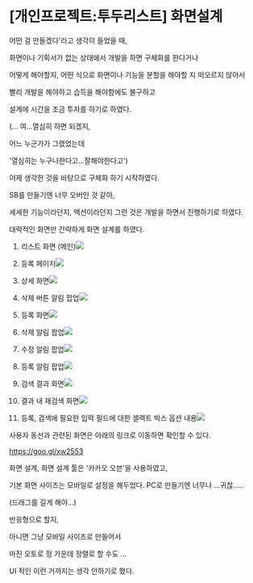 # \[개인프로젝트:투두리스트\] 화면설계

어떤 걸 만들겠다'라고 생각이 들었을 때,

화면이나 기획서가 없는 상태에서 개발을 하면 구체화를 한다거나

어떻게 해야할지, 어떤 식으로 화면이나 기능을 분할을 해야할 지 떠오르지 않아서

빨리 개발을 해야하고 습득을 해야함에도 불구하고

설계에 시간을 조금 투자를 하기로 하였다.

\(... 여...열심히 하면 되겠지,

어느 누군가가 그랬었는데

'열심히는 누구나한다고...잘해야한다고'\)

어제 생각한 것을 바탕으로 구체화 하기 시작하였다.

SB를 만들기엔 너무 오버인 것 같아,

세세한 기능이라던지, 액션이라던지 그런 것은 개발을 하면서 진행하기로 하였다.

대략적인 화면만 간략하게 화면 설계를 하였다.

1. 리스트 화면 \(메인\)![](http://cfile3.uf.tistory.com/image/99C295495AB33AC225096F)

2. 등록 페이지![](http://cfile6.uf.tistory.com/image/997284495AB33AC32E4B58)

3. 상세 화면![](http://cfile3.uf.tistory.com/image/99E271495AB33AC32228D3)

4. 삭제 버튼 알림 팝업![](http://cfile1.uf.tistory.com/image/99A077495AB33AC4286E67)

5. 등록 화면![](http://cfile9.uf.tistory.com/image/99EB6A495AB33AC421BDAB)

6. 삭제 알림 팝업![](http://cfile1.uf.tistory.com/image/991D2D495AB33AC502F959)

7. 수정 알림 팝업![](http://cfile6.uf.tistory.com/image/99D8EE495AB33AC523D961)

8. 등록 알림 팝업![](http://cfile30.uf.tistory.com/image/99CA15495AB33AC5099F13)

9. 검색 결과 화면![](http://cfile1.uf.tistory.com/image/993459455AB33AC6355D39)

10. 결과 내 재검색 화면![](http://cfile28.uf.tistory.com/image/99F10F455AB33AC620E080)

11. 등록, 검색에 필요한 입력 필드에 대한 셀렉트 박스 옵션 내용![](http://cfile28.uf.tistory.com/image/99AC6C4B5AB33AF029B25D)

사용자 동선과 관련된 화면은 아래의 링크로 이동하면 확인할 수 있다.

https://goo.gl/xw2553

화면 설계, 화면 설계 툴은 '카카오 오븐'을 사용하였고,

기본 화면 사이즈는 모바일로 설정을 해두었다. PC로 만들기엔 너무나 ...귀찮.....

\(드래그를 길게 해야...\)

반응형으로 할지,

아니면 그냥 모바일 사이즈로 만들어서

마진 오토로 정 가운데 정렬로 할 수도 ...

UI 적인 이런 거까지는 생각 안하기로 했다.

